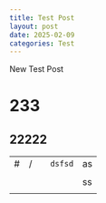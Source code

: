 ```yaml
---
title: Test Post
layout: post
date: 2025-02-09
categories: Test
---
```

New Test Post

# 233

## 22222

|     |     |     |     |     |
| --- | --- | --- | --- | --- |
| #   | /   |     | `dsfsd` | as  |
|     |     |     |     |     |
|     |     |     |     | ss  |
|     |     |     |     |     |